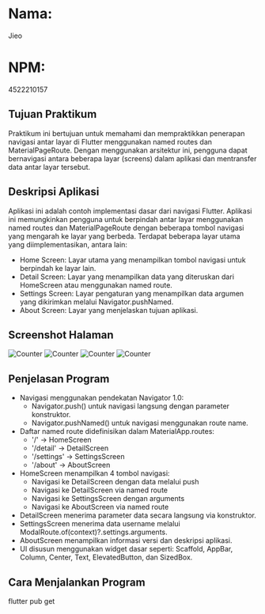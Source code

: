 # Nama:
Jieo
# NPM:
4522210157

## Tujuan Praktikum
Praktikum ini bertujuan untuk memahami dan mempraktikkan penerapan navigasi antar layar di Flutter menggunakan named routes dan MaterialPageRoute. Dengan menggunakan arsitektur ini, pengguna dapat bernavigasi antara beberapa layar (screens) dalam aplikasi dan mentransfer data antar layar tersebut.

## Deskripsi Aplikasi
Aplikasi ini adalah contoh implementasi dasar dari navigasi Flutter. Aplikasi ini memungkinkan pengguna untuk berpindah antar layar menggunakan named routes dan MaterialPageRoute dengan beberapa tombol navigasi yang mengarah ke layar yang berbeda. Terdapat beberapa layar utama yang diimplementasikan, antara lain:
- Home Screen: Layar utama yang menampilkan tombol navigasi untuk berpindah ke layar lain.
- Detail Screen: Layar yang menampilkan data yang diteruskan dari HomeScreen atau menggunakan named route.
- Settings Screen: Layar pengaturan yang menampilkan data argumen yang dikirimkan melalui Navigator.pushNamed.
- About Screen: Layar yang menjelaskan tujuan aplikasi.

## Screenshot Halaman
![Counter](images/aboutscreen.png)
![Counter](images/detailscreen.png)
![Counter](images/homescreen.png)
![Counter](images/settingscreen.png)


## Penjelasan Program
- Navigasi menggunakan pendekatan Navigator 1.0:
    - Navigator.push() untuk navigasi langsung dengan parameter konstruktor.
    - Navigator.pushNamed() untuk navigasi menggunakan route name.
- Daftar named route didefinisikan dalam MaterialApp.routes:
    - '/' → HomeScreen
    - '/detail' → DetailScreen
    - '/settings' → SettingsScreen
    - '/about' → AboutScreen
- HomeScreen menampilkan 4 tombol navigasi:
    - Navigasi ke DetailScreen dengan data melalui push
    - Navigasi ke DetailScreen via named route
    - Navigasi ke SettingsScreen dengan arguments
    - Navigasi ke AboutScreen via named route
- DetailScreen menerima parameter data secara langsung via konstruktor.
- SettingsScreen menerima data username melalui ModalRoute.of(context)?.settings.arguments.
- AboutScreen menampilkan informasi versi dan deskripsi aplikasi.
- UI disusun menggunakan widget dasar seperti:
Scaffold, AppBar, Column, Center, Text, ElevatedButton, dan SizedBox.

## Cara Menjalankan Program
flutter pub get
